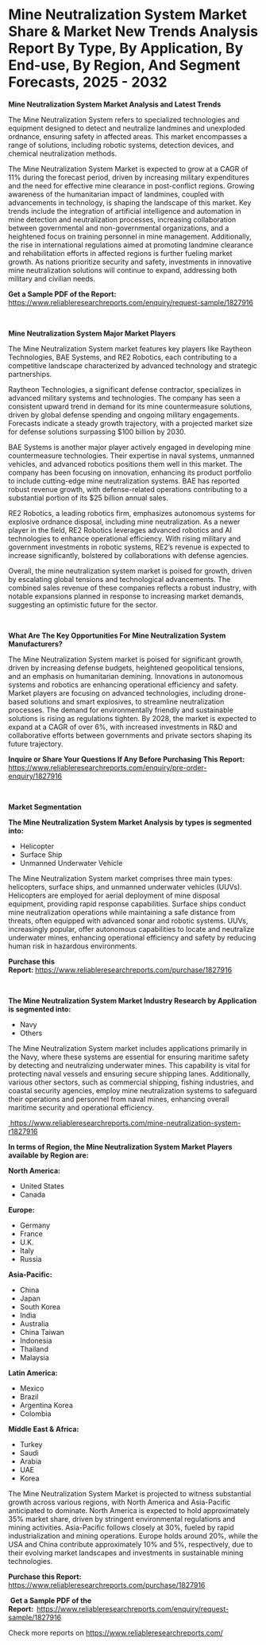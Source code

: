 <p><h1>Mine Neutralization System Market Share & Market New Trends Analysis Report By Type, By Application, By End-use, By Region, And Segment Forecasts, 2025 - 2032</h1></p><p><strong>Mine Neutralization System Market Analysis and Latest Trends</strong></p>
<p><p>The Mine Neutralization System refers to specialized technologies and equipment designed to detect and neutralize landmines and unexploded ordnance, ensuring safety in affected areas. This market encompasses a range of solutions, including robotic systems, detection devices, and chemical neutralization methods.</p><p>The Mine Neutralization System Market is expected to grow at a CAGR of 11% during the forecast period, driven by increasing military expenditures and the need for effective mine clearance in post-conflict regions. Growing awareness of the humanitarian impact of landmines, coupled with advancements in technology, is shaping the landscape of this market. Key trends include the integration of artificial intelligence and automation in mine detection and neutralization processes, increasing collaboration between governmental and non-governmental organizations, and a heightened focus on training personnel in mine management. Additionally, the rise in international regulations aimed at promoting landmine clearance and rehabilitation efforts in affected regions is further fueling market growth. As nations prioritize security and safety, investments in innovative mine neutralization solutions will continue to expand, addressing both military and civilian needs.</p></p>
<p><strong>Get a Sample PDF of the Report:&nbsp;</strong> <a href="https://www.reliableresearchreports.com/enquiry/request-sample/1827916?utm_campaign=2252&utm_medium=2&utm_source=Github&utm_content=ia&utm_term=18022025&utm_id=mine-neutralization-system">https://www.reliableresearchreports.com/enquiry/request-sample/1827916</a></p>
<p>&nbsp;</p>
<p><strong>Mine Neutralization System Major Market Players</strong></p>
<p><p>The Mine Neutralization System market features key players like Raytheon Technologies, BAE Systems, and RE2 Robotics, each contributing to a competitive landscape characterized by advanced technology and strategic partnerships.</p><p>Raytheon Technologies, a significant defense contractor, specializes in advanced military systems and technologies. The company has seen a consistent upward trend in demand for its mine countermeasure solutions, driven by global defense spending and ongoing military engagements. Forecasts indicate a steady growth trajectory, with a projected market size for defense solutions surpassing $100 billion by 2030.</p><p>BAE Systems is another major player actively engaged in developing mine countermeasure technologies. Their expertise in naval systems, unmanned vehicles, and advanced robotics positions them well in this market. The company has been focusing on innovation, enhancing its product portfolio to include cutting-edge mine neutralization systems. BAE has reported robust revenue growth, with defense-related operations contributing to a substantial portion of its $25 billion annual sales.</p><p>RE2 Robotics, a leading robotics firm, emphasizes autonomous systems for explosive ordnance disposal, including mine neutralization. As a newer player in the field, RE2 Robotics leverages advanced robotics and AI technologies to enhance operational efficiency. With rising military and government investments in robotic systems, RE2’s revenue is expected to increase significantly, bolstered by collaborations with defense agencies.</p><p>Overall, the mine neutralization system market is poised for growth, driven by escalating global tensions and technological advancements. The combined sales revenue of these companies reflects a robust industry, with notable expansions planned in response to increasing market demands, suggesting an optimistic future for the sector.</p></p>
<p>&nbsp;</p>
<p><strong>What Are The Key Opportunities For Mine Neutralization System Manufacturers?</strong></p>
<p><p>The Mine Neutralization System market is poised for significant growth, driven by increasing defense budgets, heightened geopolitical tensions, and an emphasis on humanitarian demining. Innovations in autonomous systems and robotics are enhancing operational efficiency and safety. Market players are focusing on advanced technologies, including drone-based solutions and smart explosives, to streamline neutralization processes. The demand for environmentally friendly and sustainable solutions is rising as regulations tighten. By 2028, the market is expected to expand at a CAGR of over 6%, with increased investments in R&D and collaborative efforts between governments and private sectors shaping its future trajectory.</p></p>
<p><strong>Inquire or Share Your Questions If Any Before Purchasing This Report:</strong> <a href="https://www.reliableresearchreports.com/enquiry/pre-order-enquiry/1827916?utm_campaign=2252&utm_medium=2&utm_source=Github&utm_content=ia&utm_term=18022025&utm_id=mine-neutralization-system">https://www.reliableresearchreports.com/enquiry/pre-order-enquiry/1827916</a></p>
<p>&nbsp;</p>
<p><strong>Market Segmentation</strong></p>
<p><strong>The Mine Neutralization System Market Analysis by types is segmented into:</strong></p>
<p><ul><li>Helicopter</li><li>Surface Ship</li><li>Unmanned Underwater Vehicle</li></ul></p>
<p><p>The Mine Neutralization System market comprises three main types: helicopters, surface ships, and unmanned underwater vehicles (UUVs). Helicopters are employed for aerial deployment of mine disposal equipment, providing rapid response capabilities. Surface ships conduct mine neutralization operations while maintaining a safe distance from threats, often equipped with advanced sonar and robotic systems. UUVs, increasingly popular, offer autonomous capabilities to locate and neutralize underwater mines, enhancing operational efficiency and safety by reducing human risk in hazardous environments.</p></p>
<p><strong>Purchase this Report:&nbsp;</strong><a href="https://www.reliableresearchreports.com/purchase/1827916?utm_campaign=2252&utm_medium=2&utm_source=Github&utm_content=ia&utm_term=18022025&utm_id=mine-neutralization-system">https://www.reliableresearchreports.com/purchase/1827916</a></p>
<p>&nbsp;</p>
<p><strong>The Mine Neutralization System Market Industry Research by Application is segmented into:</strong></p>
<p><ul><li>Navy</li><li>Others</li></ul></p>
<p><p>The Mine Neutralization System market includes applications primarily in the Navy, where these systems are essential for ensuring maritime safety by detecting and neutralizing underwater mines. This capability is vital for protecting naval vessels and ensuring secure shipping lanes. Additionally, various other sectors, such as commercial shipping, fishing industries, and coastal security agencies, employ mine neutralization systems to safeguard their operations and personnel from naval mines, enhancing overall maritime security and operational efficiency.</p></p>
<p><a href="https://www.reliableresearchreports.com/mine-neutralization-system-r1827916?utm_campaign=2252&utm_medium=2&utm_source=Github&utm_content=ia&utm_term=18022025&utm_id=mine-neutralization-system">&nbsp;https://www.reliableresearchreports.com/mine-neutralization-system-r1827916</a></p>
<p><strong>In terms of Region, the Mine Neutralization System Market Players available by Region are:</strong></p>
<p>
    <p> <strong> North America: </strong>
        <ul>
            <li>United States</li>
            <li>Canada</li>
        </ul>
        </p> 
    <p> <strong> Europe: </strong>
        <ul>
            <li>Germany</li>
            <li>France</li>
            <li>U.K.</li>
            <li>Italy</li>
            <li>Russia</li>
        </ul>
        </p> 
    <p> <strong> Asia-Pacific: </strong>
        <ul>
            <li>China</li>
            <li>Japan</li>
            <li>South Korea</li>
            <li>India</li>
            <li>Australia</li>
            <li>China Taiwan</li>
            <li>Indonesia</li>
            <li>Thailand</li>
            <li>Malaysia</li>
        </ul>
        </p> 
    <p> <strong> Latin America: </strong>
        <ul>
            <li>Mexico</li>
            <li>Brazil</li>
            <li>Argentina Korea</li>
            <li>Colombia</li>
        </ul>
        </p> 
    <p> <strong> Middle East & Africa: </strong>
        <ul>
            <li>Turkey</li>
            <li>Saudi</li>
            <li>Arabia</li>
            <li>UAE</li>
            <li>Korea</li>
        </ul>
    </p>
    </p>
<p><p>The Mine Neutralization System Market is projected to witness substantial growth across various regions, with North America and Asia-Pacific anticipated to dominate. North America is expected to hold approximately 35% market share, driven by stringent environmental regulations and mining activities. Asia-Pacific follows closely at 30%, fueled by rapid industrialization and mining operations. Europe holds around 20%, while the USA and China contribute approximately 10% and 5%, respectively, due to their evolving market landscapes and investments in sustainable mining technologies.</p></p>
<p><strong>Purchase this Report: </strong><a href="https://www.reliableresearchreports.com/purchase/1827916?utm_campaign=2252&utm_medium=2&utm_source=Github&utm_content=ia&utm_term=18022025&utm_id=mine-neutralization-system">https://www.reliableresearchreports.com/purchase/1827916</a></p>
<p>&nbsp;<strong>Get a Sample PDF of the Report:&nbsp;&nbsp;</strong><a href="https://www.reliableresearchreports.com/enquiry/request-sample/1827916?utm_campaign=2252&utm_medium=2&utm_source=Github&utm_content=ia&utm_term=18022025&utm_id=mine-neutralization-system">https://www.reliableresearchreports.com/enquiry/request-sample/1827916</a></p>
<p><strong></strong></p>
<p>Check more reports on <a href="https://www.reliableresearchreports.com/?utm_campaign=2252&utm_medium=2&utm_source=Github&utm_content=ia&utm_term=18022025&utm_id=mine-neutralization-system">https://www.reliableresearchreports.com/</a></p>